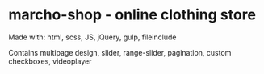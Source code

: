 # marcho-shop - online clothing store

Made with: html, scss, JS, jQuery, gulp, fileinclude

Contains multipage design, slider, range-slider, pagination, custom checkboxes, videoplayer
